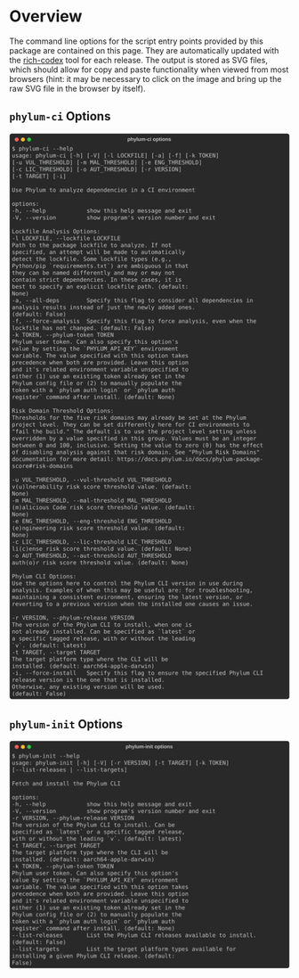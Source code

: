 # Overview

The command line options for the script entry points provided by this package are contained on this page.
They are automatically updated with the [rich-codex] tool for each release.
The output is stored as SVG files, which should allow for copy and paste functionality when viewed from most
browsers (hint: it may be necessary to click on the image and bring up the raw SVG file in the browser by itself).

[rich-codex]: https://ewels.github.io/rich-codex/

## `phylum-ci` Options

<!-- RICH-CODEX {fake_command: "phylum-ci --help"} -->
![`poetry run phylum-ci --help`](img/phylum-ci_options.svg "phylum-ci options")

## `phylum-init` Options

<!-- RICH-CODEX {fake_command: "phylum-init --help"} -->
![`poetry run phylum-init --help`](img/phylum-init_options.svg "phylum-init options")
